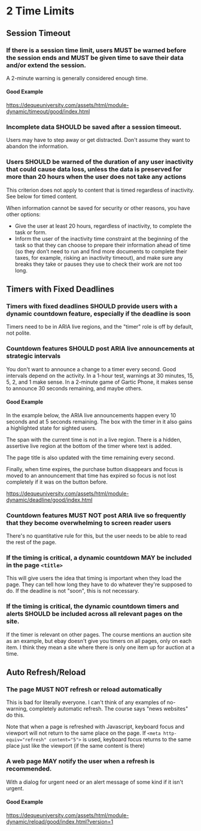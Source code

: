 # 2 Time Limits

## Session Timeout

### If there is a session time limit, users MUST be warned before the session ends and MUST be given time to save their data and/or extend the session.

A 2-minute warning is generally considered enough time.

#### Good Example

https://dequeuniversity.com/assets/html/module-dynamic/timeout/good/index.html

### Incomplete data SHOULD be saved after a session timeout.

Users may have to step away or get distracted. Don't assume they want to abandon the information. 

### Users SHOULD be warned of the duration of any user inactivity that could cause data loss, unless the data is preserved for more than 20 hours when the user does not take any actions

This criterion does not apply to content that is timed regardless of inactivity. See below for timed content.

When information cannot be saved for security or other reasons, you have other options:

- Give the user at least 20 hours, regardless of inactivity, to complete the task or form.
- Inform the user of the inactivity time constraint at the beginning of the task so that they can choose to prepare their information ahead of time (so they don’t need to run and find more documents to complete their taxes, for example, risking an inactivity timeout), and make sure any breaks they take or pauses they use to check their work are not too long. 

## Timers with Fixed Deadlines

### Timers with fixed deadlines SHOULD provide users with a dynamic countdown feature, especially if the deadline is soon

Timers need to be in ARIA live regions, and the "timer" role is off by default, not polite.

### Countdown features SHOULD post ARIA live announcements at strategic intervals

You don't want to announce a change to a timer every second. Good intervals depend on the activity. In a 1-hour test, warnings at 30 minutes, 15, 5, 2, and 1 make sense. In a 2-minute game of Gartic Phone, it makes sense to announce 30 seconds remaining, and maybe others.

#### Good Example

In the example below, the ARIA live announcements happen every 10 seconds and at 5 seconds remaining. The box with the timer in it also gains a highlighted state for sighted users.

The span with the current time is not in a live region. There is a hidden, assertive live region at the bottom of the timer where text is added.

The page title is also updated with the time remaining every second.

Finally, when time expires, the purchase button disappears and focus is moved to an announcement that time has expired so focus is not lost completely if it was on the button before.

https://dequeuniversity.com/assets/html/module-dynamic/deadline/good/index.html

### Countdown features MUST NOT post ARIA live so frequently that they become overwhelming to screen reader users

There's no quantitative rule for this, but the user needs to be able to read the rest of the page.

### If the timing is critical, a dynamic countdown MAY be included in the page `<title>`

This will give users the idea that timing is important when they load the page. They can tell how long they have to do whatever they're supposed to do. If the deadline is not "soon", this is not necessary.

### If the timing is critical, the dynamic countdown timers and alerts SHOULD be included across all relevant pages on the site.

If the timer is relevant on other pages. The course mentions an auction site as an example, but ebay doesn't give you timers on all pages, only on each item. I think they mean a site where there is only one item up for auction at a time.

## Auto Refresh/Reload

### The page MUST NOT refresh or reload automatically

This is bad for literally everyone. I can't think of any examples of no-warning, completely automatic refresh. The course says "news websites" do this.

Note that when a page is refreshed with Javascript, keyboard focus and viewport will not return to the same place on the page. If `<meta http-equiv="refresh" content="5">` is used, keyboard focus returns to the same place just like the viewport (if the same content is there)

### A web page MAY notify the user when a refresh is recommended.

With a dialog for urgent need or an alert message of some kind if it isn't urgent.

#### Good Example

https://dequeuniversity.com/assets/html/module-dynamic/reload/good/index.html?version=1
